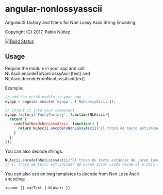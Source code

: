 angular-nonlossyasscii
==============

AngularJS factory and filters for Non Lossy Ascii String Encoding.

Copyright (C) 2017, Pablo Núñez

[![Build Status](https://travis-ci.org/UEGMobile/angular-nonlossyascii.png?branch=master)](https://travis-ci.org/UEGMobile/angular-nonlossyascii)

## Usage

Require the module in your app and call NLAscii.encodeToNonLossyAscii(text) and NLAscii.decodeFromNonLossAscii(text).

Example:

``` javascript
// add the uuid4 module to your app
myapp = angular.module('myapp', ['NonLossyAscii']);

// inject it into your component
myapp.factory('FancyFactory', function(NLAscii){
  return {
    codeThatNeedsNonLossAscii: function() {
      return NLAscii.encodeToNonLossyAscii("El trozo de texto est\341ndar de Lorem Ipsum usado desde el a\361o 1500");
    }
  };
});
```

You can also decode strings.

```javascript
NLAscii.encodeToNonLossyAscii("El trozo de texto estándar de Lorem Ipsum usado desde el año 1500");
// El trozo de texto est\341ndar de Lorem Ipsum usado desde el a\361o 1500
```

You can also use on twig templates to decode from Non Loss Ascii encoding:

```twig
<span> {{ varText | NLAscii }}
```


